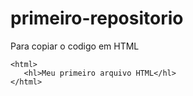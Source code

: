 # primeiro-repositorio

Para copiar o codigo em HTML
```
<html>
   <hl>Meu primeiro arquivo HTML</hl>
</html>
```
